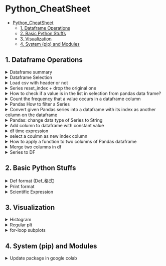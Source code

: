 # Python_CheatSheet

- [Python_CheatSheet](#python_cheatsheet)
  - [1. Dataframe Operations](#1-dataframe-operations)
  - [2. Basic Python Stuffs](#2-basic-python-stuffs)
  - [3. Visualization](#3-visualization)
  - [4. System (pip) and Modules](#4-system-pip-and-modules)

[comment]: <> (This is a comment, it will not be included:)

## 1. Dataframe Operations

<details>
<summary>Dataframe summary</summary>

  ```python

  def summarize_df(df_input):
      """
      Summarized and returns a pandas dataframe denoting the total number of NA/Duplicated values and the percentage of NA/Duplicated values in each column.
      The column names are noted on the index.
      
      Parameters
      ----------
      data: dataframe
      """
      print(df_input.info())
      columnList = df_input.columns.tolist()        
          
      # pandas series denoting features and the sum of their null values
      null_sum = df_input.isnull().sum()# instantiate columns for missing data
      Nullpercent = ( ((null_sum / len(df_input.index))).round(2) )
      
      # pandas series denoting features and the sum of their duplicate value
      nunique_sum = df_input.nunique(dropna = False)
      Duplicatepercent = ( 1 - ((nunique_sum / len(df_input.index))).round(2) )
      
      # concatenate along the columns to create the complete dataframe
      df_NA = pd.concat([null_sum, Nullpercent, nunique_sum, Duplicatepercent], axis=1, keys=['Number of NA', 'Percent NA','Number of Uniques', 'Percent Duplicate'])
      
      return df_NA

  ```

</details>

<details>
<summary>Dataframe Selection</summary>

```python
recipes_dfUse2 = recipes_dfUse[['counts_x','user_id','User_popularity']]
```
</details>

<details>
<summary>Load csv with header or not</summary>

```python
dfRaw = pd.read_csv('./HW1_Problem2.csv', header=None)
dfRaw = pd.read_csv('./HW1_Problem2.csv')
```
</details>

<details>
<summary>Series reset_index + drop the original one</summary>

```python
reset_index(inplace=True, drop=True)
```
</details>

<details>
<summary>How to check if a value is in the list in selection from pandas data frame?</summary>

```python
  favorites_df[(favorites_df['recipe_id'].isin(tempList))]
```

</details>

<details>
<summary>Count the frequency that a value occurs in a dataframe column</summary>

```python
  df.groupby('a').count()
```

</details>

<details>
<summary>Pandas How to filter a Series</summary>

```python
test = {
383:    3.000000,
663:    1.000000,
726:    1.000000,
737:    9.000000,
833:    8.166667
}

s = pd.Series(test)
s = s[s != 1]
s
Out[0]:
383    3.000000
737    9.000000
833    8.166667
dtype: float64
```

</details>

<details>
<summary>Convert given Pandas series into a dataframe with its index as another column on the dataframe</summary>

```python
  df = s.to_frame().reset_index()
```

</details>

<details>
<summary>Pandas: change data type of Series to String</summary>

```python
  df.id.apply(str)
```

</details>

<details>
<summary>Add column to dataframe with constant value</summary>

```python
  df['Name']='abc' 
  ##will add the new column and set all rows to that value
```

</details>

<details>
<summary>df time expression</summary>

  ```python  
  df['year'] = pd.to_datetime(df['year'], format='%Y-%m')
  
  ```

</details>

<details>
<summary>select a coulmn as new index column</summary>

  `set_index`

  ```python  
  dfUse = dfUse.set_index('time_index')
  
  ```

</details>

<details>
<summary>How to apply a function to two columns of Pandas dataframe</summary>

  ```python  
  In [49]: df
  Out[49]: 
            0         1
  0  1.000000  0.000000
  1 -0.494375  0.570994
  2  1.000000  0.000000
  3  1.876360 -0.229738
  4  1.000000  0.000000

  In [50]: def f(x):    
    ....:  return x[0] + x[1]  
    ....:  

  In [51]: df.apply(f, axis=1) #passes a Series object, row-wise
  Out[51]: 
  0    1.000000
  1    0.076619
  2    1.000000
  3    1.646622
  4    1.000000
  
  ```

</details>

<details>
<summary>Merge two columns in df</summary>

  `pd.merge`

  ```python  
  dftemp = pd.merge(df1, df2, left_index=True, right_index=True)
  
  ```

</details>

<details>
<summary>Series to DF</summary>

  `pd.DataFrame(series_input)`

</details>

## 2. Basic Python Stuffs

<details>
<summary>Def format (Def_格式)</summary>

  ```python
  def get_jsonparsed_data(url):
      """
      Receive the content of ``url``, parse it as JSON and return the object.

      Parameters
      ----------
      url : str

      Returns
      -------
      dict
      """
      response = urlopen(url, cafile=certifi.where())
      data = response.read().decode("utf-8")
      return json.loads(data)
  ```

</details>

<details>
<summary>Print format</summary>

  ```python
  #1. String + Number
  print('RSS: %.4f'% numberHere)

  ```

  ```python
  def format(value):
    return f"{value:,.4f}"

  format(np.quantile(response_time, .5))
  ```

</details>

<details>
<summary>Scientific Expression</summary>

  ```python  
  rss = "{:.2e}".format(Numhere)
  
  ```

</details>


## 3. Visualization



<details>
<summary>Histogram</summary>

  ```python
  fig = plt.figure(figsize = (8, 4))
sns.histplot(data = recipes_df, 
            x = 'published_at',  kde = True,
            bins = 52, 
            legend = False
)
plt.title('# recipes over time')
# fig.savefig('/content/img/n_recipes_over_time.jpg')

  ```
![image](./img/histogram_template.png)
</details>


<details>
  <summary>Regular plt</summary>

  ```python
    fig = plt.figure()
    axes = plt.axes()
    axes.plot(x, y)
    axes.set_title('A simple plot')
    axes.set_xlabel('x')
    plt.show()
  ```

</details>

<details>
  <summary>for-loop subplots</summary>

  ```python

fig = plt.figure(figsize=(28,10))
fig.subplots_adjust(hspace = .5, wspace=.001)

figurecount = 1
for i in range(2,22,2):    
    model = AutoReg(dfUse, i)
    model_fit = model.fit()
    
    armodelString = 'AR order: ' + str(i)
    dftemp = pd.merge(pd.DataFrame(dfUse), pd.DataFrame(model_fit.fittedvalues), left_index=True, right_index=True)
    dftemp['RSS_elements'] = dftemp.apply(sum_residual_squares, axis=1) 
    residualList[i]=dftemp['RSS_elements'].sum()
    rss = "{:.2e}".format(dftemp['RSS_elements'].sum())
    print('lag = ' + str(i) + ' ,RSS: ' + rss )
    plt.subplot(2,5,figurecount)
    plt.plot(dfUse, label='_nolegend_', color="black", linewidth=2)
    plt.plot(model_fit.fittedvalues, label='_nolegend_', color="blue", linewidth=1)
    plt.title(armodelString)
    figurecount +=1

  ```

</details>


## 4. System (pip) and Modules

<details>
  <summary>Update package in google colab</summary>

  ```python

      !pip install statsmodels --upgrade

  ```

</details>
